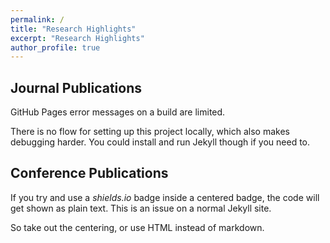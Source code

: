 ```yaml
---
permalink: /
title: "Research Highlights"
excerpt: "Research Highlights"
author_profile: true
---
```


## Journal Publications

GitHub Pages error messages on a build are limited.

There is no flow for setting up this project locally, which also makes debugging harder. You could install and run Jekyll though if you need to.


## Conference Publications

If you try and use a _shields.io_ badge inside a centered badge, the code will get shown as plain text. This is an issue on a normal Jekyll site.

So take out the centering, or use HTML instead of markdown.



